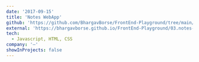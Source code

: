 ```yaml
---
date: '2017-09-15'
title: 'Notes WebApp'
github: 'https://github.com/BhargavBorse/FrontEnd-Playground/tree/main/03.notes-app'
external: 'https://bhargavborse.github.io/FrontEnd-Playground/03.notes-app/'
tech:
  - Javascript, HTML, CSS
company: '—'
showInProjects: false
---
```

